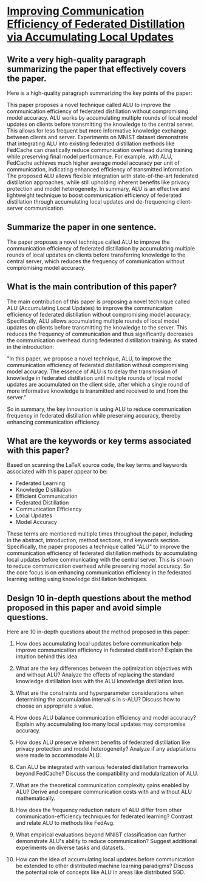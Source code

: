 # [Improving Communication Efficiency of Federated Distillation via   Accumulating Local Updates](https://arxiv.org/abs/2312.04166)

## Write a very high-quality paragraph summarizing the paper that effectively covers the paper.

 Here is a high-quality paragraph summarizing the key points of the paper:

This paper proposes a novel technique called ALU to improve the communication efficiency of federated distillation without compromising model accuracy. ALU works by accumulating multiple rounds of local model updates on clients before transmitting the knowledge to the central server. This allows for less frequent but more informative knowledge exchange between clients and server. Experiments on MNIST dataset demonstrate that integrating ALU into existing federated distillation methods like FedCache can drastically reduce communication overhead during training while preserving final model performance. For example, with ALU, FedCache achieves much higher average model accuracy per unit of communication, indicating enhanced efficiency of transmitted information. The proposed ALU allows flexible integration with state-of-the-art federated distillation approaches, while still upholding inherent benefits like privacy protection and model heterogeneity. In summary, ALU is an effective and lightweight technique to boost communication efficiency of federated distillation through accumulating local updates and de-frequencing client-server communication.


## Summarize the paper in one sentence.

 The paper proposes a novel technique called ALU to improve the communication efficiency of federated distillation by accumulating multiple rounds of local updates on clients before transferring knowledge to the central server, which reduces the frequency of communication without compromising model accuracy.


## What is the main contribution of this paper?

 The main contribution of this paper is proposing a novel technique called ALU (Accumulating Local Updates) to improve the communication efficiency of federated distillation without compromising model accuracy. Specifically, ALU allows accumulating multiple rounds of local model updates on clients before transmitting the knowledge to the server. This reduces the frequency of communication and thus significantly decreases the communication overhead during federated distillation training. As stated in the introduction:

"In this paper, we propose a novel technique, ALU, to improve the communication efficiency of federated distillation without compromising model accuracy. The essence of ALU is to delay the transmission of knowledge in federated distillation until multiple rounds of local model updates are accumulated on the client side, after which a single round of more informative knowledge is transmitted and received to and from the server."

So in summary, the key innovation is using ALU to reduce communication frequency in federated distillation while preserving accuracy, thereby enhancing communication efficiency.


## What are the keywords or key terms associated with this paper?

 Based on scanning the LaTeX source code, the key terms and keywords associated with this paper appear to be:

- Federated Learning
- Knowledge Distillation  
- Efficient Communication
- Federated Distillation
- Communication Efficiency
- Local Updates
- Model Accuracy

These terms are mentioned multiple times throughout the paper, including in the abstract, introduction, method sections, and keywords section. Specifically, the paper proposes a technique called "ALU" to improve the communication efficiency of federated distillation methods by accumulating local updates before communicating with the central server. This is shown to reduce communication overhead while preserving model accuracy. So the core focus is on enhancing communication efficiency in the federated learning setting using knowledge distillation techniques.


## Design 10 in-depth questions about the method proposed in this paper and avoid simple questions.

 Here are 10 in-depth questions about the method proposed in this paper:

1. How does accumulating local updates before communication help improve communication efficiency in federated distillation? Explain the intuition behind this idea.

2. What are the key differences between the optimization objectives with and without ALU? Analyze the effects of replacing the standard knowledge distillation loss with the ALU knowledge distillation loss.  

3. What are the constraints and hyperparameter considerations when determining the accumulation interval s in s-ALU? Discuss how to choose an appropriate s value.

4. How does ALU balance communication efficiency and model accuracy? Explain why accumulating too many local updates may compromise accuracy. 

5. How does ALU preserve inherent benefits of federated distillation like privacy protection and model heterogeneity? Analyze if any adaptations were made to accommodate ALU.

6. Can ALU be integrated with various federated distillation frameworks beyond FedCache? Discuss the compatibility and modularization of ALU.

7. What are the theoretical communication complexity gains enabled by ALU? Derive and compare communication costs with and without ALU mathematically. 

8. How does the frequency reduction nature of ALU differ from other communication-efficiency techniques for federated learning? Contrast and relate ALU to methods like FedAvg.

9. What empirical evaluations beyond MNIST classification can further demonstrate ALU's ability to reduce communication? Suggest additional experiments on diverse tasks and datasets. 

10. How can the idea of accumulating local updates before communication be extended to other distributed machine learning paradigms? Discuss the potential role of concepts like ALU in areas like distributed SGD.
